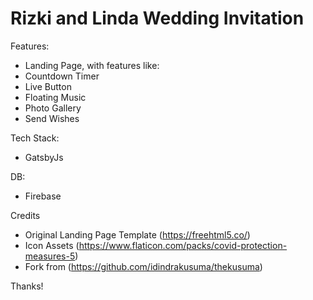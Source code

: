 # Rizki and Linda Wedding Invitation

Features:
- Landing Page, with features like:
 - Countdown Timer
 - Live Button
 - Floating Music
 - Photo Gallery
 - Send Wishes

Tech Stack:
- GatsbyJs

DB:
- Firebase

Credits
- Original Landing Page Template (https://freehtml5.co/)
- Icon Assets (https://www.flaticon.com/packs/covid-protection-measures-5)
- Fork from (https://github.com/idindrakusuma/thekusuma)

Thanks!
